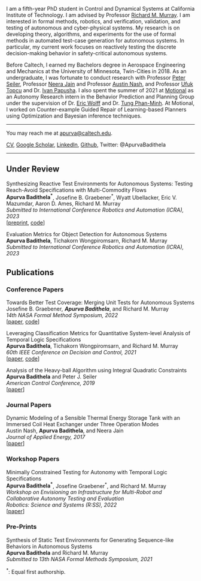 I am a fifth-year PhD student in Control and Dynamical Systems at California Institute of Technology. I am advised by Professor [Richard M. Murray](https://murray.cds.caltech.edu/Main_Page). 
I am interested in formal methods, robotics, and verification, validation, and testing of autonomous and cyber-physical systems. My research is on 
developing theory, algorithms, and experiments for the use of formal methods in automated test-case generation for autonomous systems. In particular, my
current work focuses on reactively testing the discrete decision-making behavior in safety-critical autonomous systems. 

Before Caltech, I earned my Bachelors degree in Aerospace Engineering and Mechanics at the University of Minnesota, Twin-Cities in 2018. As an undergraduate, 
I was fortunate to conduct research with Professor [Peter Seiler](https://seiler.engin.umich.edu), Professor [Neera Jain](https://engineering.purdue.edu/JainResearchLab/people.html) and Professor [Austin Nash](https://www.linkedin.com/in/austin-nash-23805919a), and Professor [Ufuk Topcu](http://www.ae.utexas.edu/facultysites/topcu/wiki/index.php/Main_Page) and Dr. [Ivan Papusha](https://ivanpapusha.com). I also spent the summer of 2021 at [Motional](https://motional.com) as an Autonomy Research intern in the 
Behavior Prediction and Planning Group under the supervision of Dr. [Eric Wolff](http://www.ericmwolff.com) and Dr. [Tung Phan-Minh](https://www.linkedin.com/in/tungmphan). At Motional, I worked on Counter-example Guided Repair of Learning-based Planners using Optimization and Bayesian inference techniques.

---
You may reach me at apurva@caltech.edu.
 
<a href="https://abadithela.github.io/pdf/CV_oct_2022.pdf" target="_blank">CV</a>, [Google Scholar](https://scholar.google.com/citations?user=bsyOi1YAAAAJ&hl=en&oi=ao), [LinkedIn](https://www.linkedin.com/in/apurva-badithela-6a1040115), [Github](https://github.com/abadithela), Twitter: @ApurvaBadithela
<!-- Remove above link if you don't want to attibute -->

---
## Under Review
Synthesizing Reactive Test Environments for Autonomous Systems: Testing Reach-Avoid Specifications with Multi-Commodity Flows \
**Apurva Badithela<sup>*</sup>**, Josefine B. Graebener<sup>*</sup>, Wyatt Ubellacker, Eric V. Mazumdar, Aaron D. Ames, Richard M. Murray \
_Submitted to International Conference Robotics and Automation (ICRA), 2023_ \
[[preprint](https://murray.cds.caltech.edu/Synthesizing_Reactive_Test_Environments_for_Autonomous_Systems:_Testing_Reach-Avoid_Specifications_with_Multi-Commodity_Flows), [code](https://github.com/abadithela/Flow-Constraints)]

Evaluation Metrics for Object Detection for Autonomous Systems \
**Apurva Badithela**, Tichakorn Wongpiromsarn, Richard M. Murray \
_Submitted to International Conference Robotics and Automation (ICRA), 2023_ 


## Publications 

### Conference Papers
Towards Better Test Coverage: Merging Unit Tests for Autonomous Systems \
Josefine B. Graebener<sup>*</sup>, **Apurva Badithela**<sup>*</sup>, and Richard M. Murray \
_14th NASA Formal Method Symposium, 2022_ \
[[paper](https://arxiv.org/pdf/2204.02541), [code](https://github.com/jgraeb/MergeUnitTests)]

Leveraging Classification Metrics for Quantitative System-level Analysis of Temporal Logic Specifications \
**Apurva Badithela**, Tichakorn Wongpiromsarn, and Richard M. Murray \
_60th IEEE Conference on Decision and Control, 2021_ \
[[paper](https://arxiv.org/pdf/2105.07343), [code](https://github.com/abadithela/validate_perception_metrics/tree/master)]

Analysis of the Heavy-ball Algorithm using Integral Quadratic Constraints \
**Apurva Badithela** and Peter J. Seiler \
_American Control Conference, 2019_ \
[[paper](https://ieeexplore.ieee.org/abstract/document/8814459)]

### Journal Papers
Dynamic Modeling of a Sensible Thermal Energy Storage Tank with an Immersed Coil Heat Exchanger under Three Operation Modes \
Austin Nash, **Apurva Badithela**, and Neera Jain \
_Journal of Applied Energy, 2017_ \
[[paper](https://engineering.purdue.edu/JainResearchLab/pdf/dynamic-modeling-sensible-thermal-energy-storage-immersed-coil-heat-exchanger.pdf)]

### Workshop Papers
Minimally Constrained Testing for Autonomy with Temporal Logic Specifications \
**Apurva Badithela<sup>*</sup>**, Josefine Graebener<sup>*</sup>, and Richard M. Murray \
_Workshop on Envisioning an Infrastructure for Multi-Robot and Collaborative Autonomy Testing and Evaluation_ \
_Robotics: Science and Systems (R:SS), 2022_ \
[[paper](http://raaslab.org/rss2022/assets/contributed_papers/RSS2022_Badithela_et_al.pdf)]

### Pre-Prints
Synthesis of Static Test Environments for Generating Sequence-like Behaviors in Autonomous Systems \
**Apurva Badithela** and Richard M. Murray \
_Submitted to 13th NASA Formal Methods Symposium, 2021_

<sup>*</sup>: Equal first authorship. 
